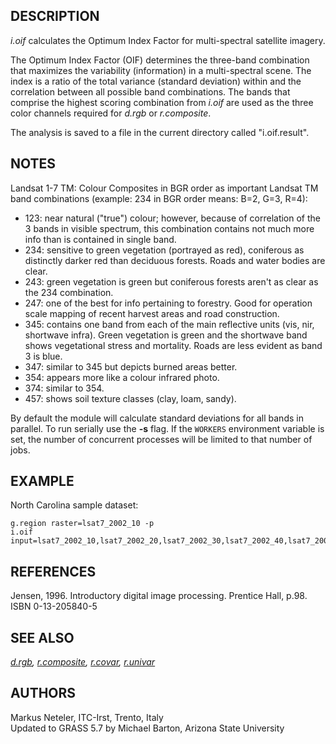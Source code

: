 ## DESCRIPTION

*i.oif* calculates the Optimum Index Factor for multi-spectral satellite
imagery.

The Optimum Index Factor (OIF) determines the three-band combination
that maximizes the variability (information) in a multi-spectral scene.
The index is a ratio of the total variance (standard deviation) within
and the correlation between all possible band combinations. The bands
that comprise the highest scoring combination from *i.oif* are used as
the three color channels required for *d.rgb* or *r.composite*.

The analysis is saved to a file in the current directory called
\"i.oif.result\".

## NOTES

Landsat 1-7 TM: Colour Composites in BGR order as important Landsat TM
band combinations (example: 234 in BGR order means: B=2, G=3, R=4):

-   123: near natural (\"true\") colour; however, because of correlation
    of the 3 bands in visible spectrum, this combination contains not
    much more info than is contained in single band.
-   234: sensitive to green vegetation (portrayed as red), coniferous as
    distinctly darker red than deciduous forests. Roads and water bodies
    are clear.
-   243: green vegetation is green but coniferous forests aren\'t as
    clear as the 234 combination.
-   247: one of the best for info pertaining to forestry. Good for
    operation scale mapping of recent harvest areas and road
    construction.
-   345: contains one band from each of the main reflective units (vis,
    nir, shortwave infra). Green vegetation is green and the shortwave
    band shows vegetational stress and mortality. Roads are less evident
    as band 3 is blue.
-   347: similar to 345 but depicts burned areas better.
-   354: appears more like a colour infrared photo.
-   374: similar to 354.
-   457: shows soil texture classes (clay, loam, sandy).

By default the module will calculate standard deviations for all bands
in parallel. To run serially use the **-s** flag. If the `WORKERS`
environment variable is set, the number of concurrent processes will be
limited to that number of jobs.

## EXAMPLE

North Carolina sample dataset:

```
g.region raster=lsat7_2002_10 -p
i.oif input=lsat7_2002_10,lsat7_2002_20,lsat7_2002_30,lsat7_2002_40,lsat7_2002_50,lsat7_2002_70
```

## REFERENCES

Jensen, 1996. Introductory digital image processing. Prentice Hall,
p.98. ISBN 0-13-205840-5

## SEE ALSO

*[d.rgb](d.rgb.html), [r.composite](r.composite.html),
[r.covar](r.covar.html), [r.univar](r.univar.html)*

## AUTHORS

Markus Neteler, ITC-Irst, Trento, Italy\
Updated to GRASS 5.7 by Michael Barton, Arizona State University
